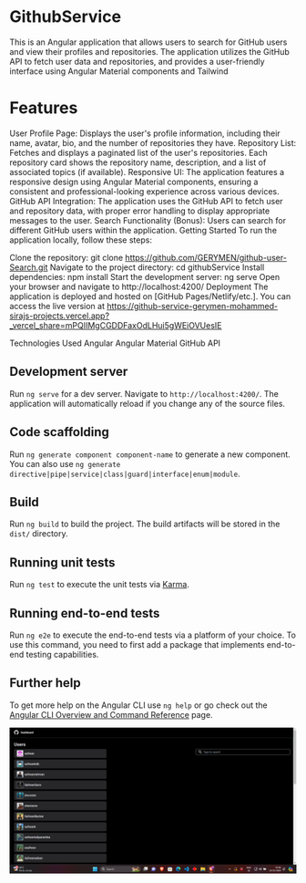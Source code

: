 # GithubService

This is an Angular application that allows users to search for GitHub users and view their profiles and repositories. The application utilizes the GitHub API to fetch user data and repositories, and provides a user-friendly interface using Angular Material components and Tailwind

# Features
User Profile Page: Displays the user's profile information, including their name, avatar, bio, and the number of repositories they have.
Repository List: Fetches and displays a paginated list of the user's repositories. Each repository card shows the repository name, description, and a list of associated topics (if available).
Responsive UI: The application features a responsive design using Angular Material components, ensuring a consistent and professional-looking experience across various devices.
GitHub API Integration: The application uses the GitHub API to fetch user and repository data, with proper error handling to display appropriate messages to the user.
Search Functionality (Bonus): Users can search for different GitHub users within the application.
Getting Started
To run the application locally, follow these steps:

Clone the repository: git clone https://github.com/GERYMEN/github-user-Search.git
Navigate to the project directory: cd githubService
Install dependencies: npm install
Start the development server: ng serve
Open your browser and navigate to http://localhost:4200/
Deployment
The application is deployed and hosted on [GitHub Pages/Netlify/etc.]. You can access the live version at https://github-service-gerymen-mohammed-sirajs-projects.vercel.app?_vercel_share=mPQIIMgCGDDFaxOdLHui5gWEiOVUesIE

Technologies Used
Angular
Angular Material
GitHub API

## Development server

Run `ng serve` for a dev server. Navigate to `http://localhost:4200/`. The application will automatically reload if you change any of the source files.

## Code scaffolding

Run `ng generate component component-name` to generate a new component. You can also use `ng generate directive|pipe|service|class|guard|interface|enum|module`.

## Build

Run `ng build` to build the project. The build artifacts will be stored in the `dist/` directory.

## Running unit tests

Run `ng test` to execute the unit tests via [Karma](https://karma-runner.github.io).

## Running end-to-end tests

Run `ng e2e` to execute the end-to-end tests via a platform of your choice. To use this command, you need to first add a package that implements end-to-end testing capabilities.

## Further help

To get more help on the Angular CLI use `ng help` or go check out the [Angular CLI Overview and Command Reference](https://angular.io/cli) page.

![Screenshot](https://github.com/GERYMEN/github-user-Search/blob/main/screeshot/page1.png?raw=true)
